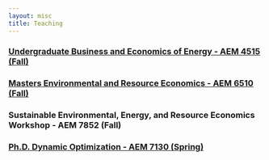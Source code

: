 ```yaml
---
layout: misc
title: Teaching
---
```


### [Undergraduate Business and Economics of Energy - AEM 4515 (Fall)](https://rawcdn.githack.com/irudik/irudik.github.io/fc03b88526d0b63e933504c6cb1126e6411cd7e0/assets/pdf/4940_syllabus.pdf)

### [Masters Environmental and Resource Economics - AEM 6510 (Fall)](https://rawcdn.githack.com/irudik/irudik.github.io/fc03b88526d0b63e933504c6cb1126e6411cd7e0/assets/pdf/6510_syllabus.pdf)

### Sustainable Environmental, Energy, and Resource Economics Workshop - AEM 7852 (Fall)

### [Ph.D. Dynamic Optimization - AEM 7130 (Spring)](https://github.com/AEM7130/SPRING2019)
